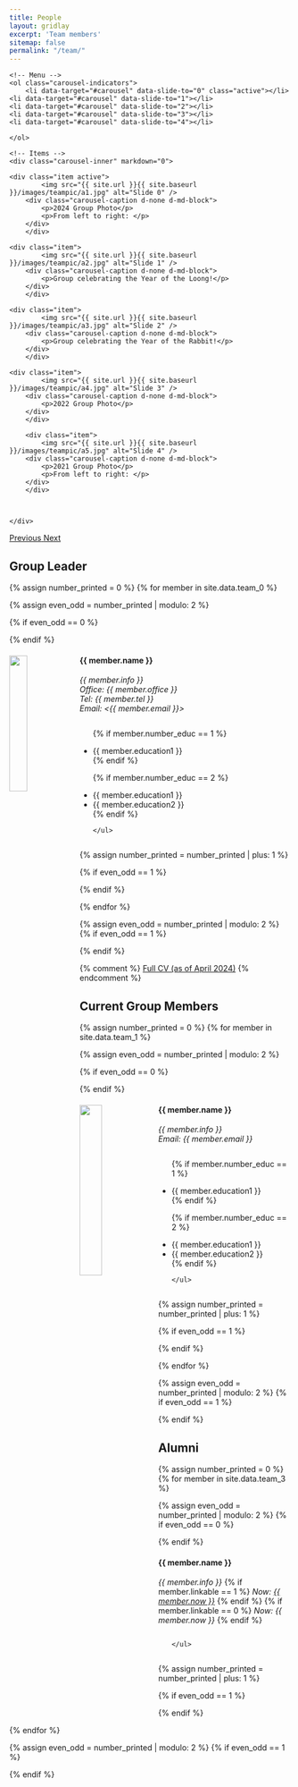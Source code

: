 ```yaml
---
title: People
layout: gridlay
excerpt: 'Team members'
sitemap: false
permalink: "/team/"
---
```



<div markdown="0" id="carousel" class="carousel slide" data-ride="carousel" data-interval="5000" data-pause="hover" >
	
    <!-- Menu -->
    <ol class="carousel-indicators">
        <li data-target="#carousel" data-slide-to="0" class="active"></li>
	<li data-target="#carousel" data-slide-to="1"></li>
	<li data-target="#carousel" data-slide-to="2"></li>
 	<li data-target="#carousel" data-slide-to="3"></li>
  	<li data-target="#carousel" data-slide-to="4"></li>
	    
    </ol>

    <!-- Items -->
    <div class="carousel-inner" markdown="0">

	<div class="item active">
            <img src="{{ site.url }}{{ site.baseurl }}/images/teampic/a1.jpg" alt="Slide 0" />
	    <div class="carousel-caption d-none d-md-block">
    		<p>2024 Group Photo</p>
    		<p>From left to right: </p>
  	    </div>  
        </div> 

	<div class="item">
            <img src="{{ site.url }}{{ site.baseurl }}/images/teampic/a2.jpg" alt="Slide 1" />
	    <div class="carousel-caption d-none d-md-block">
    		<p>Group celebrating the Year of the Loong!</p>
  	    </div>  
        </div> 
	
 	<div class="item">
            <img src="{{ site.url }}{{ site.baseurl }}/images/teampic/a3.jpg" alt="Slide 2" />
	    <div class="carousel-caption d-none d-md-block">
    		<p>Group celebrating the Year of the Rabbit!</p>
  	    </div>  
        </div>   
	  
	<div class="item">
            <img src="{{ site.url }}{{ site.baseurl }}/images/teampic/a4.jpg" alt="Slide 3" />
	    <div class="carousel-caption d-none d-md-block">
    		<p>2022 Group Photo</p>
  	    </div>  
        </div> 
	    
        <div class="item">
            <img src="{{ site.url }}{{ site.baseurl }}/images/teampic/a5.jpg" alt="Slide 4" />
	    <div class="carousel-caption d-none d-md-block">
    		<p>2021 Group Photo</p>
    		<p>From left to right: </p>
  	    </div>  
        </div>
	
	   
        
    </div>
  <a class="left carousel-control" href="#carousel" role="button" data-slide="prev">
    <span class="glyphicon glyphicon-chevron-left" aria-hidden="true"></span>
    <span class="sr-only">Previous</span>
  </a>
  <a class="right carousel-control" href="#carousel" role="button" data-slide="next">
    <span class="glyphicon glyphicon-chevron-right" aria-hidden="true"></span>
    <span class="sr-only">Next</span>
  </a>
</div>


## Group Leader

{% assign number_printed = 0 %}
{% for member in site.data.team_0 %}


{% assign even_odd = number_printed | modulo: 2 %}

{% if even_odd == 0 %}
<div class="row">
{% endif %}


<div class="col-sm-6 clearfix">
  <img src="{{ site.url }}{{ site.baseurl }}/images/teampic/{{ member.photo }}" class="img-responsive" width="25%" style="float: left" />
  <h4>{{ member.name }}</h4>
  <i>{{ member.info }} <br>Office: {{ member.office }}<br>Tel: {{ member.tel }}      <br>
		Email: <{{ member.email }}></i>
  <ul style="overflow: hidden">

  {% if member.number_educ == 1 %}
  <li> {{ member.education1 }} </li>
  {% endif %}

  {% if member.number_educ == 2 %}
  <li> {{ member.education1 }} </li>
  <li> {{ member.education2 }} </li>
  {% endif %}
		
	</ul>
</div>
	
{% assign number_printed = number_printed | plus: 1 %}

{% if even_odd == 1 %}
</div>
{% endif %}

{% endfor %}

{% assign even_odd = number_printed | modulo: 2 %}
{% if even_odd == 1 %}
</div>
{% endif %}

{% comment %}
[Full CV (as of April 2024)](CV.pdf) 
	{% endcomment %}

## Current Group Members

{% assign number_printed = 0 %}
{% for member in site.data.team_1 %}

{% assign even_odd = number_printed | modulo: 2 %}

{% if even_odd == 0 %}
<div class="row">
{% endif %}

<div class="col-sm-6 clearfix">
  <img src="{{ site.url }}{{ site.baseurl }}/images/teampic/{{ member.photo }}" class="img-responsive" width="28%" style="float: left" />
  <h4>{{ member.name }}</h4>
  <i>{{ member.info }}<br>Email: {{ member.email }}</i>
  <ul style="overflow: hidden">
	  
  {% if member.number_educ == 1 %}
  <li> {{ member.education1 }} </li>
  {% endif %}
  
  {% if member.number_educ == 2 %}
  <li> {{ member.education1 }} </li>
  <li> {{ member.education2 }} </li>
  {% endif %}
		
	</ul>
</div>
	

{% assign number_printed = number_printed | plus: 1 %}

{% if even_odd == 1 %}
</div>
{% endif %}

{% endfor %}

{% assign even_odd = number_printed | modulo: 2 %}
{% if even_odd == 1 %}
</div>
{% endif %}

## Alumni
{% assign number_printed = 0 %}
{% for member in site.data.team_3 %}

{% assign even_odd = number_printed | modulo: 2 %}
{% if even_odd == 0 %}
<div class="row">
{% endif %}

<div class="col-sm-6 clearfix">
  <h4>{{ member.name }}</h4>
  <i>{{ member.info }}</i>
  {% if member.linkable == 1 %}
  <i>Now: <a href="{{ member.link }}">{{ member.now }}</a></i>
  {% endif %}
  {% if member.linkable == 0 %}
  <i>Now: {{ member.now }}</i>
  {% endif %}
  <ul style="overflow: hidden">
		
	</ul>
</div>
	
{% assign number_printed = number_printed | plus: 1 %}

{% if even_odd == 1 %}
</div>
{% endif %}

{% endfor %}

{% assign even_odd = number_printed | modulo: 2 %}
{% if even_odd == 1 %}
</div>
{% endif %}
	
